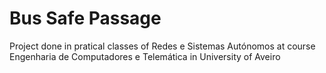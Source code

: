 # Bus Safe Passage
Project done in pratical classes of Redes e Sistemas Autónomos at course Engenharia de Computadores e Telemática in University of Aveiro
